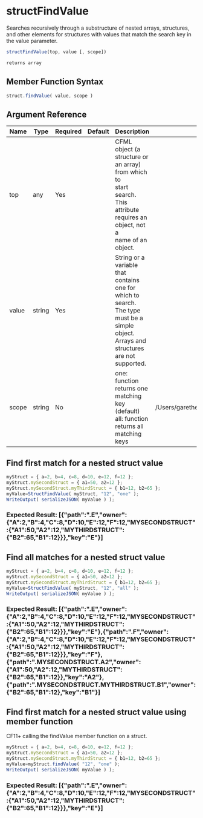 # structFindValue

Searches recursively through a substructure of nested arrays,
 structures, and other elements for structures with values that
 match the search key in the value parameter.

```javascript
structFindValue(top, value [, scope])
```

```javascript
returns array
```

## Member Function Syntax

```javascript
struct.findValue( value, scope )
```

## Argument Reference

| Name | Type | Required | Default | Description | Values |
| --- | --- | --- | --- | --- | --- |
| top | any | Yes |  | CFML object (a structure or an array) from which to<br /> start search. This attribute requires an object, not a<br /> name of an object. |  |
| value | string | Yes |  | String or a variable that contains one for which to search.<br /> The type must be a simple object. Arrays and structures<br /> are not supported. |  |
| scope | string | No |  | one: function returns one matching key (default)<br /> all: function returns all matching keys | /Users/garethedwards/development/github/cfdocs/docs/functions/structfindvalue.md|all |

## Find first match for a nested struct value

```javascript
myStruct = { a=2, b=4, c=8, d=10, e=12, f=12 };
myStruct.mySecondStruct = { a1=50, a2=12 };
myStruct.mySecondStruct.myThirdStruct = { b1=12, b2=65 };
myValue=StructFindValue( myStruct, "12", "one" );
WriteOutput( serializeJSON( myValue ) );
```

### Expected Result: [{"path":".E","owner":{"A":2,"B":4,"C":8,"D":10,"E":12,"F":12,"MYSECONDSTRUCT":{"A1":50,"A2":12,"MYTHIRDSTRUCT":{"B2":65,"B1":12}}},"key":"E"}]

## Find all matches for a nested struct value

```javascript
myStruct = { a=2, b=4, c=8, d=10, e=12, f=12 };
myStruct.mySecondStruct = { a1=50, a2=12 };
myStruct.mySecondStruct.myThirdStruct = { b1=12, b2=65 };
myValue=StructFindValue( myStruct, "12", "all" );
WriteOutput( serializeJSON( myValue ) );
```

### Expected Result: [{"path":".E","owner":{"A":2,"B":4,"C":8,"D":10,"E":12,"F":12,"MYSECONDSTRUCT":{"A1":50,"A2":12,"MYTHIRDSTRUCT":{"B2":65,"B1":12}}},"key":"E"},{"path":".F","owner":{"A":2,"B":4,"C":8,"D":10,"E":12,"F":12,"MYSECONDSTRUCT":{"A1":50,"A2":12,"MYTHIRDSTRUCT":{"B2":65,"B1":12}}},"key":"F"},{"path":".MYSECONDSTRUCT.A2","owner":{"A1":50,"A2":12,"MYTHIRDSTRUCT":{"B2":65,"B1":12}},"key":"A2"},{"path":".MYSECONDSTRUCT.MYTHIRDSTRUCT.B1","owner":{"B2":65,"B1":12},"key":"B1"}]

## Find first match for a nested struct value using member function

CF11+ calling the findValue member function on a struct.

```javascript
myStruct = { a=2, b=4, c=8, d=10, e=12, f=12 };
myStruct.mySecondStruct = { a1=50, a2=12 };
myStruct.mySecondStruct.myThirdStruct = { b1=12, b2=65 };
myValue=myStruct.findValue( "12", "one" );
WriteOutput( serializeJSON( myValue ) );
```

### Expected Result: [{"path":".E","owner":{"A":2,"B":4,"C":8,"D":10,"E":12,"F":12,"MYSECONDSTRUCT":{"A1":50,"A2":12,"MYTHIRDSTRUCT":{"B2":65,"B1":12}}},"key":"E"}]
